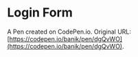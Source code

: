# Login Form

A Pen created on CodePen.io. Original URL: [https://codepen.io/banik/pen/dgQvWO](https://codepen.io/banik/pen/dgQvWO).

